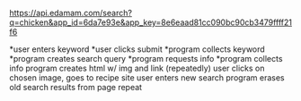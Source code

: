 https://api.edamam.com/search?q=chicken&app_id=6da7e93e&app_key=8e6eaad81cc090bc90cb3479ffff21f6


*user enters keyword
*user clicks submit
*program collects keyword
*program creates search query
*program requests info
*program collects info
program creates html w/ img and link (repeatedly)
user clicks on chosen image, goes to recipe site
user enters new search
program erases old search results from page
repeat
